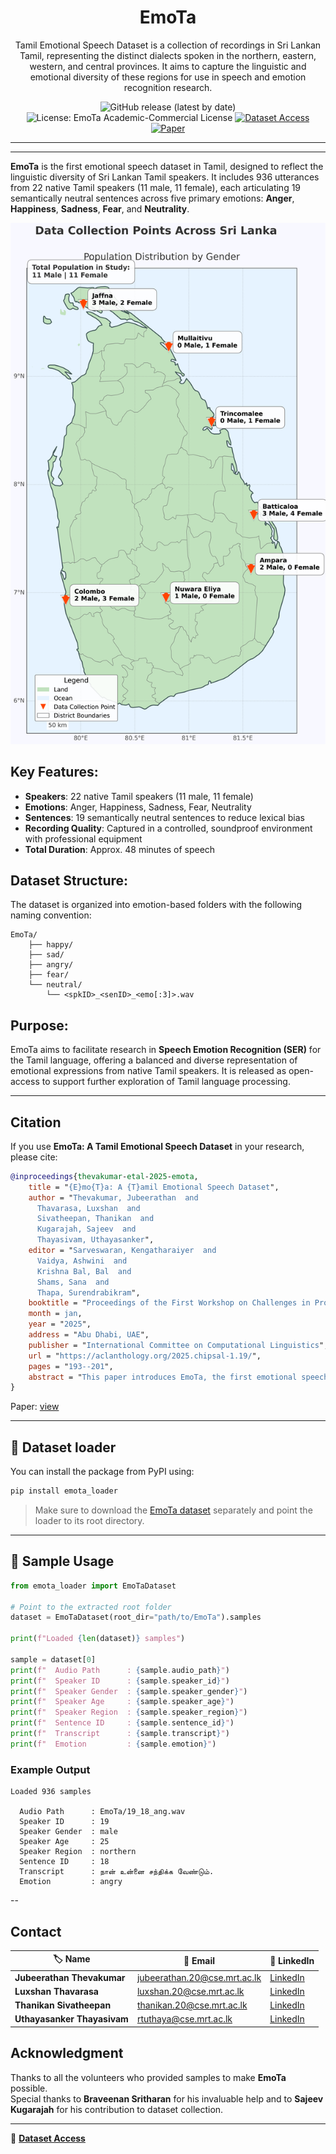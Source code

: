 <div align="center">
    <h1>
        EmoTa
    </h1>
    <p>
Tamil Emotional Speech Dataset is a collection of recordings in Sri Lankan Tamil, representing the distinct dialects spoken in the northern, eastern, western, and central provinces. It aims to capture the linguistic and emotional diversity of these regions for use in speech and emotion recognition research.
</div>

<div align="center">
  <img src="https://img.shields.io/github/v/release/aaivu/EmoTa?style=flat-rounded" alt="GitHub release (latest by date)" />
  <img src="https://img.shields.io/badge/License-EmoTa%20Academic--Commercial-blue.svg" alt="License: EmoTa Academic-Commercial License">
  <a href="https://rtuthaya.staff.uom.lk/contact-for-resources"><img src="https://img.shields.io/badge/Dataset%20Access-Click%20Here-brightgreen.svg" alt="Dataset Access"></a>
  <a href="https://aclanthology.org/2025.chipsal-1.19.pdf"><img src="https://img.shields.io/badge/Paper-Read%20Now-orange.svg" alt="Paper"></a>
</div>

---
---

**EmoTa** is the first emotional speech dataset in Tamil, designed to reflect the linguistic diversity of Sri Lankan Tamil speakers. It includes 936 utterances from 22 native Tamil speakers (11 male, 11 female), each articulating 19 semantically neutral sentences across five primary emotions: **Anger**, **Happiness**, **Sadness**, **Fear**, and **Neutrality**.

![Speaker Distribution](https://raw.githubusercontent.com/aaivu/EmoTa/main/meta/speaker_distribution.png)

## Key Features:
- **Speakers**: 22 native Tamil speakers (11 male, 11 female)
- **Emotions**: Anger, Happiness, Sadness, Fear, Neutrality
- **Sentences**: 19 semantically neutral sentences to reduce lexical bias
- **Recording Quality**: Captured in a controlled, soundproof environment with professional equipment
- **Total Duration**: Approx. 48 minutes of speech

## Dataset Structure:
The dataset is organized into emotion-based folders with the following naming convention:

```
EmoTa/
    ├── happy/
    ├── sad/
    ├── angry/
    ├── fear/
    └── neutral/
        └── <spkID>_<senID>_<emo[:3]>.wav
```

## Purpose:
EmoTa aims to facilitate research in **Speech Emotion Recognition (SER)** for the Tamil language, offering a balanced and diverse representation of emotional expressions from native Tamil speakers. It is released as open-access to support further exploration of Tamil language processing.

---

## Citation

If you use **EmoTa: A Tamil Emotional Speech Dataset** in your research, please cite: 

```bibtex
@inproceedings{thevakumar-etal-2025-emota,
    title = "{E}mo{T}a: A {T}amil Emotional Speech Dataset",
    author = "Thevakumar, Jubeerathan  and
      Thavarasa, Luxshan  and
      Sivatheepan, Thanikan  and
      Kugarajah, Sajeev  and
      Thayasivam, Uthayasanker",
    editor = "Sarveswaran, Kengatharaiyer  and
      Vaidya, Ashwini  and
      Krishna Bal, Bal  and
      Shams, Sana  and
      Thapa, Surendrabikram",
    booktitle = "Proceedings of the First Workshop on Challenges in Processing South Asian Languages (CHiPSAL 2025)",
    month = jan,
    year = "2025",
    address = "Abu Dhabi, UAE",
    publisher = "International Committee on Computational Linguistics",
    url = "https://aclanthology.org/2025.chipsal-1.19/",
    pages = "193--201",
    abstract = "This paper introduces EmoTa, the first emotional speech dataset in Tamil, designed to reflect the linguistic diversity of Sri Lankan Tamil speakers. EmoTa comprises 936 recorded utterances from 22 native Tamil speakers (11 male, 11 female), each articulating 19 semantically neutral sentences across five primary emotions: anger, happiness, sadness, fear, and neutrality. To ensure quality, inter-annotator agreement was assessed using Fleiss' Kappa, resulting in a substantial agreement score of 0.74. Initial evaluations using machine learning models, including XGBoost and Random Forest, yielded a high F1-score of 0.91 and 0.90 for emotion classification tasks. By releasing EmoTa, we aim to encourage further exploration of Tamil language processing and the development of innovative models for Tamil Speech Emotion Recognition."
}
```

Paper: [view](https://aclanthology.org/2025.chipsal-1.19.pdf)

---
## 🔧 Dataset loader

You can install the package from PyPI using:

```bash
pip install emota_loader
````

> Make sure to download the [EmoTa dataset](https://rtuthaya.staff.uom.lk/contact-for-resources) separately and point the loader to its root directory.

---

## 🚀 Sample Usage

```python
from emota_loader import EmoTaDataset

# Point to the extracted root folder
dataset = EmoTaDataset(root_dir="path/to/EmoTa").samples 

print(f"Loaded {len(dataset)} samples")

sample = dataset[0]
print(f"  Audio Path      : {sample.audio_path}")
print(f"  Speaker ID      : {sample.speaker_id}")
print(f"  Speaker Gender  : {sample.speaker_gender}")
print(f"  Speaker Age     : {sample.speaker_age}")
print(f"  Speaker Region  : {sample.speaker_region}")
print(f"  Sentence ID     : {sample.sentence_id}")
print(f"  Transcript      : {sample.transcript}")
print(f"  Emotion         : {sample.emotion}")
```

### Example Output

```
Loaded 936 samples

  Audio Path      : EmoTa/19_18_ang.wav
  Speaker ID      : 19
  Speaker Gender  : male
  Speaker Age     : 25
  Speaker Region  : northern
  Sentence ID     : 18
  Transcript      : நான் உன்னை சந்திக்க வேண்டும்.
  Emotion         : angry
```


--

## Contact  

| 🏷️ **Name**                 | 📧 **Email**                                      | 🔗 **LinkedIn**                                      |
|------------------------------|--------------------------------------------------|----------------------------------------------------|
| **Jubeerathan Thevakumar**   | [jubeerathan.20@cse.mrt.ac.lk](mailto:jubeerathan.20@cse.mrt.ac.lk) | [LinkedIn](https://lk.linkedin.com/in/jubeerathan-thevakumar-87b9b8255) |
| **Luxshan Thavarasa**        | [luxshan.20@cse.mrt.ac.lk](mailto:luxshan.20@cse.mrt.ac.lk)       | [LinkedIn](https://linkedin.com/in/lux-thavarasa)          |
| **Thanikan Sivatheepan**     | [thanikan.20@cse.mrt.ac.lk](mailto:thanikan.20@cse.mrt.ac.lk)     | [LinkedIn](https://lk.linkedin.com/in/sthanikan2000)      |
| **Uthayasanker Thayasivam**  | [rtuthaya@cse.mrt.ac.lk](mailto:rtuthaya@cse.mrt.ac.lk)           | [LinkedIn](https://lk.linkedin.com/in/rtuthaya) |

## Acknowledgment  

Thanks to all the volunteers who provided samples to make **EmoTa** possible.  
Special thanks to **Braveenan Sritharan** for his invaluable help and to **Sajeev Kugarajah** for his contribution to dataset collection.  

---

🔗 **[Dataset Access](https://rtuthaya.staff.uom.lk/resources/dataset/43)**


